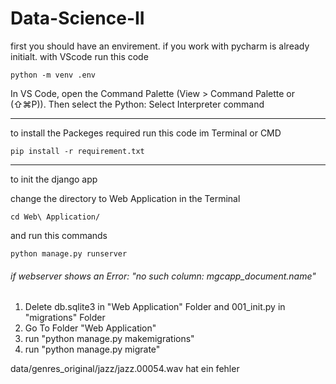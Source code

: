 # Data-Science-II

first you should have an envirement. if you work with pycharm is already initialt. with VScode run this code

```
python -m venv .env
```
In VS Code, open the Command Palette (View > Command Palette or (⇧⌘P)). Then select the Python: Select Interpreter command

---
to install the Packeges required run this code im Terminal or CMD

```
pip install -r requirement.txt
```
---
to init the django app

change the directory to Web Application in the Terminal

```
cd Web\ Application/
```
and run this commands
```
python manage.py runserver
```

###### if webserver shows an Error: "no such column: mgcapp_document.name"
1. Delete db.sqlite3 in "Web Application" Folder and 001_init.py in "migrations" Folder
2. Go To Folder "Web Application"
3. run "python manage.py makemigrations"
4. run "python manage.py migrate"


data/genres_original/jazz/jazz.00054.wav hat ein fehler